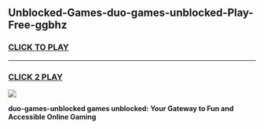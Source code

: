 
## Unblocked-Games-duo-games-unblocked-Play-Free-ggbhz
<h3>
<a href="https://premium76.site?title=duo-games-unblocked&ref=18A1">CLICK TO PLAY</a></h3>
<hr>

<h3>
<a href="https://premium76.site?title=duo-games-unblocked&ref=18A1">CLICK 2 PLAY</a>
  
</h3>

<a href="https://premium76.site?title=duo-games-unblocked&ref=18A1"><img src="https://clearcache.store/games.png"></a>


**duo-games-unblocked games unblocked: Your Gateway to Fun and Accessible Online Gaming**
